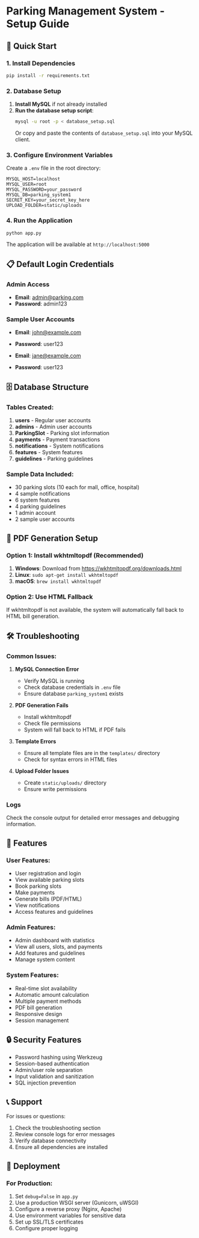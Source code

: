 # Parking Management System - Setup Guide

## 🚀 Quick Start

### 1. Install Dependencies
```bash
pip install -r requirements.txt
```

### 2. Database Setup
1. **Install MySQL** if not already installed
2. **Run the database setup script**:
   ```bash
   mysql -u root -p < database_setup.sql
   ```
   Or copy and paste the contents of `database_setup.sql` into your MySQL client.

### 3. Configure Environment Variables
Create a `.env` file in the root directory:
```env
MYSQL_HOST=localhost
MYSQL_USER=root
MYSQL_PASSWORD=your_password
MYSQL_DB=parking_system1
SECRET_KEY=your_secret_key_here
UPLOAD_FOLDER=static/uploads
```

### 4. Run the Application
```bash
python app.py
```

The application will be available at `http://localhost:5000`

## 📋 Default Login Credentials

### Admin Access
- **Email**: admin@parking.com
- **Password**: admin123

### Sample User Accounts
- **Email**: john@example.com
- **Password**: user123

- **Email**: jane@example.com
- **Password**: user123

## 🗄️ Database Structure

### Tables Created:
1. **users** - Regular user accounts
2. **admins** - Admin user accounts
3. **ParkingSlot** - Parking slot information
4. **payments** - Payment transactions
5. **notifications** - System notifications
6. **features** - System features
7. **guidelines** - Parking guidelines

### Sample Data Included:
- 30 parking slots (10 each for mall, office, hospital)
- 4 sample notifications
- 6 system features
- 4 parking guidelines
- 1 admin account
- 2 sample user accounts

## 🔧 PDF Generation Setup

### Option 1: Install wkhtmltopdf (Recommended)
1. **Windows**: Download from https://wkhtmltopdf.org/downloads.html
2. **Linux**: `sudo apt-get install wkhtmltopdf`
3. **macOS**: `brew install wkhtmltopdf`

### Option 2: Use HTML Fallback
If wkhtmltopdf is not available, the system will automatically fall back to HTML bill generation.

## 🛠️ Troubleshooting

### Common Issues:

1. **MySQL Connection Error**
   - Verify MySQL is running
   - Check database credentials in `.env` file
   - Ensure database `parking_system1` exists

2. **PDF Generation Fails**
   - Install wkhtmltopdf
   - Check file permissions
   - System will fall back to HTML if PDF fails

3. **Template Errors**
   - Ensure all template files are in the `templates/` directory
   - Check for syntax errors in HTML files

4. **Upload Folder Issues**
   - Create `static/uploads/` directory
   - Ensure write permissions

### Logs
Check the console output for detailed error messages and debugging information.

## 📱 Features

### User Features:
- User registration and login
- View available parking slots
- Book parking slots
- Make payments
- Generate bills (PDF/HTML)
- View notifications
- Access features and guidelines

### Admin Features:
- Admin dashboard with statistics
- View all users, slots, and payments
- Add features and guidelines
- Manage system content

### System Features:
- Real-time slot availability
- Automatic amount calculation
- Multiple payment methods
- PDF bill generation
- Responsive design
- Session management

## 🔒 Security Features

- Password hashing using Werkzeug
- Session-based authentication
- Admin/user role separation
- Input validation and sanitization
- SQL injection prevention

## 📞 Support

For issues or questions:
1. Check the troubleshooting section
2. Review console logs for error messages
3. Verify database connectivity
4. Ensure all dependencies are installed

## 🚀 Deployment

### For Production:
1. Set `debug=False` in `app.py`
2. Use a production WSGI server (Gunicorn, uWSGI)
3. Configure a reverse proxy (Nginx, Apache)
4. Use environment variables for sensitive data
5. Set up SSL/TLS certificates
6. Configure proper logging 